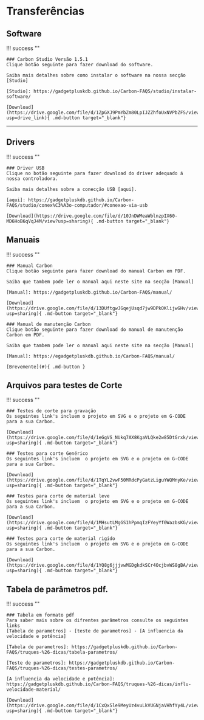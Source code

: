 # Transferências

## Software

!!! success ""

    ### Carbon Studio Versão 1.5.1
    Clique botão seguinte para fazer download do software.
    
    Saiba mais detalhes sobre como instalar o software na nossa secção [Studio]

    [Studio]: https://gadgetpluskdb.github.io/Carbon-FAQS/studio/instalar-software/

    [Download](https://drive.google.com/file/d/1ZpGXJ9PmYbZm80LpIJZZhfoUxNVPbZFS/view?usp=drive_link){ .md-button target="_blank"}   

---

## Drivers

!!! success ""

    ### Driver USB
    Clique no botão seguinte para fazer download do driver adequado á nossa controladora.

    Saiba mais detalhes sobre a conecção USB [aqui].

    [aqui]: https://gadgetpluskdb.github.io/Carbon-FAQS/studio/conex%C3%A3o-computador/#conexao-via-usb

    [Download](https://drive.google.com/file/d/10JnDWMeaWblnzpIX60-MD6HoB6qVqJ4M/view?usp=sharing){ .md-button target="_blank"}  


## Manuais

!!! success ""

    ### Manual Carbon
    Clique botão seguinte para fazer download do manual Carbon em PDF.
    
    Saiba que tambem pode ler o manual aqui neste site na secção [Manual]

    [Manual]: https://gadgetpluskdb.github.io/Carbon-FAQS/manual/

    [Download](https://drive.google.com/file/d/13DUftgwJGqejUsqd7jw9DPkOKlijwGHv/view?usp=sharing){ .md-button target="_blank"}

    ### Manual de manutenção Carbon
    Clique botão seguinte para fazer download do manual de manutenção Carbon em PDF.
    
    Saiba que tambem pode ler o manual aqui neste site na secção [Manual]

    [Manual]: https://egadgetpluskdb.github.io/Carbon-FAQS/manual/

    [Brevemente](#){ .md-button }

## Arquivos para testes de Corte

!!! success ""

    ### Testes de corte para gravação
    Os seguintes link's incluem o projeto em SVG e o projeto em G-CODE para a sua Carbon.

    [Download](https://drive.google.com/file/d/1eGgVS_NUkq7AX8KgaVLQke2w85DtGrxk/view?usp=sharing){ .md-button target="_blank"}

    ### Testes para corte Genérico
    Os seguintes link's incluem  o projeto em SVG e o projeto em G-CODE para a sua Carbon.

    [Download](https://drive.google.com/file/d/1TqYL2vwF50MRdcPyGatzLiguYWQMnyKe/view?usp=sharing){ .md-button target="_blank"}

    ### Testes para corte de material leve
    Os seguintes link's incluem  o projeto em SVG e o projeto em G-CODE para a sua Carbon.

    [Download](https://drive.google.com/file/d/1MHsutLMgGS1hPpmqIzFYeyYf0WazbsKG/view?usp=sharing){ .md-button target="_blank"}

    ### Testes para corte de material rigido
    Os seguintes link's incluem  o projeto em SVG e o projeto em G-CODE para a sua Carbon.

    [Download](https://drive.google.com/file/d/1YQ8g6jjjvwMGDgkdkSCr4OcjbvWS8gBA/view?usp=sharing){ .md-button target="_blank"} 

## Tabela de parâmetros pdf.

!!! success ""

    ### Tabela em formato pdf
    Para saber mais sobre os difrentes parâmetros consulte os seguintes links 
    [Tabela de parametros] - [teste de parametros] - [A influencia da velocidade e potência]

    [Tabela de parametros]: https://gadgetpluskdb.github.io/Carbon-FAQS/truques-%26-dicas/tabela-parametros/
    
    [Teste de parametros]: https://gadgetpluskdb.github.io/Carbon-FAQS/truques-%26-dicas/testes-parametros/
    
    [A influencia da velocidade e potência]: https://gadgetpluskdb.github.io/Carbon-FAQS/truques-%26-dicas/influ-velocidade-material/

    [Download](https://drive.google.com/file/d/1CxQx5le9MeyUz4vuLkVUGNjaVHhfYy4L/view?usp=sharing){ .md-button target="_blank"}     